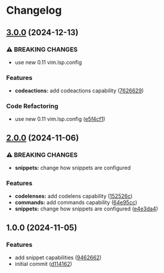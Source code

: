 # Changelog

## [3.0.0](https://github.com/Kibadda/fake.nvim/compare/v2.0.0...v3.0.0) (2024-12-13)


### ⚠ BREAKING CHANGES

* use new 0.11 vim.lsp.config

### Features

* **codeactions:** add codeactions capability ([7626629](https://github.com/Kibadda/fake.nvim/commit/76266294cd7fde54d73a92f22f7a770802587648))


### Code Refactoring

* use new 0.11 vim.lsp.config ([e5f4cf1](https://github.com/Kibadda/fake.nvim/commit/e5f4cf101ce5881c1deca03945c5d8d4e9885469))

## [2.0.0](https://github.com/Kibadda/fake.nvim/compare/v1.0.0...v2.0.0) (2024-11-06)


### ⚠ BREAKING CHANGES

* **snippets:** change how snippets are configured

### Features

* **codelenses:** add codelens capability ([152526c](https://github.com/Kibadda/fake.nvim/commit/152526c0185f5df8a222a091f2dd265da4545fcb))
* **commands:** add commands capability ([64e95cc](https://github.com/Kibadda/fake.nvim/commit/64e95cc4a21edfb9d98971766e8dc0ab4d43a110))
* **snippets:** change how snippets are configured ([e4e3da4](https://github.com/Kibadda/fake.nvim/commit/e4e3da417769645bf02aa3483d1039cb78da0876))

## 1.0.0 (2024-11-05)


### Features

* add snippet capabilities ([9462662](https://github.com/Kibadda/fake.nvim/commit/94626628f52b89c565896c9d7a020d655ebc41c9))
* initial commit ([d114162](https://github.com/Kibadda/fake.nvim/commit/d114162b783576763298adf17c99ba05873ae205))
